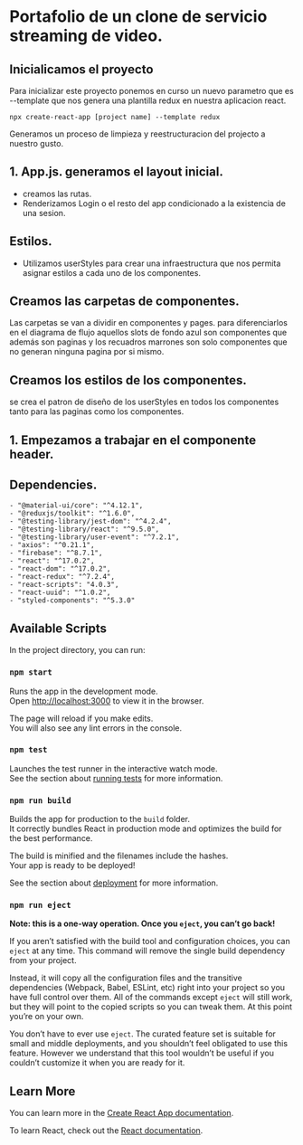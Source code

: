# Portafolio de un clone de servicio streaming de video.

## Inicialicamos el proyecto

Para inicializar este proyecto ponemos en curso un nuevo parametro que es --template que nos genera una plantilla redux en nuestra aplicacion react.

` npx create-react-app [project name] --template redux `

Generamos un proceso de limpieza y reestructuracion del projecto a nuestro gusto.

## 1. App.js. generamos el layout inicial.

- creamos las rutas.
- Renderizamos Login o el resto del app condicionado a la existencia de una sesion.

## Estilos.

- Utilizamos userStyles para crear una infraestructura que nos permita asignar estilos a cada uno de los componentes.

## Creamos las carpetas de componentes.

Las carpetas se van a dividir en componentes y pages. para diferenciarlos en el diagrama de flujo aquellos slots de fondo azul son
componentes que además son paginas y los recuadros marrones son solo componentes que no generan ninguna pagina por si mismo.

## Creamos los estilos de los componentes.

se crea el patron de diseño de los userStyles en todos los componentes tanto para las paginas como los componentes.

## 1. Empezamos a trabajar en el componente header.







## Dependencies.

    - "@material-ui/core": "^4.12.1",
    - "@reduxjs/toolkit": "^1.6.0",
    - "@testing-library/jest-dom": "^4.2.4",
    - "@testing-library/react": "^9.5.0",
    - "@testing-library/user-event": "^7.2.1",
    - "axios": "^0.21.1",
    - "firebase": "^8.7.1",
    - "react": "^17.0.2",
    - "react-dom": "^17.0.2",
    - "react-redux": "^7.2.4",
    - "react-scripts": "4.0.3",
    - "react-uuid": "^1.0.2",
    - "styled-components": "^5.3.0"

## Available Scripts

In the project directory, you can run:

### `npm start`

Runs the app in the development mode.<br />
Open [http://localhost:3000](http://localhost:3000) to view it in the browser.

The page will reload if you make edits.<br />
You will also see any lint errors in the console.

### `npm test`

Launches the test runner in the interactive watch mode.<br />
See the section about [running tests](https://facebook.github.io/create-react-app/docs/running-tests) for more information.

### `npm run build`

Builds the app for production to the `build` folder.<br />
It correctly bundles React in production mode and optimizes the build for the best performance.

The build is minified and the filenames include the hashes.<br />
Your app is ready to be deployed!

See the section about [deployment](https://facebook.github.io/create-react-app/docs/deployment) for more information.

### `npm run eject`

**Note: this is a one-way operation. Once you `eject`, you can’t go back!**

If you aren’t satisfied with the build tool and configuration choices, you can `eject` at any time. This command will remove the single build dependency from your project.

Instead, it will copy all the configuration files and the transitive dependencies (Webpack, Babel, ESLint, etc) right into your project so you have full control over them. All of the commands except `eject` will still work, but they will point to the copied scripts so you can tweak them. At this point you’re on your own.

You don’t have to ever use `eject`. The curated feature set is suitable for small and middle deployments, and you shouldn’t feel obligated to use this feature. However we understand that this tool wouldn’t be useful if you couldn’t customize it when you are ready for it.

## Learn More

You can learn more in the [Create React App documentation](https://facebook.github.io/create-react-app/docs/getting-started).

To learn React, check out the [React documentation](https://reactjs.org/).
